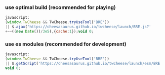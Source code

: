 ### use optimal build (recommended for playing)

```javascript
javascript:
(window.TwCheese && TwCheese.tryUseTool('BRE'))
|| $.ajax('https://cheesasaurus.github.io/twcheese/launch/BRE.js?'
+~~((new Date())/3e5),{cache:1});void 0;
```

### use es modules (recommended for development)

```javascript
javascript:
(window.TwCheese && TwCheese.tryUseTool('BRE'))
|| $.getScript('https://cheesasaurus.github.io/twcheese/launch/esm/BRE.js');
void 0;
```

